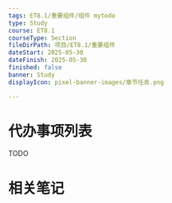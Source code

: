 ```yaml
---
tags: ET8.1/重要组件/组件 mytodo
type: Study
course: ET8.1
courseType: Section
fileDirPath: 项目/ET8.1/重要组件
dateStart: 2025-05-30
dateFinish: 2025-05-30
finished: false
banner: Study
displayIcon: pixel-banner-images/章节任务.png

---
```

# 代办事项列表
TODO
# 相关笔记




